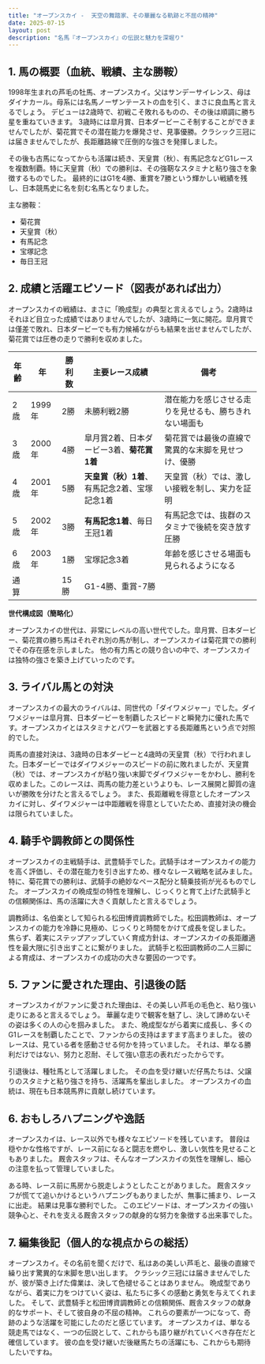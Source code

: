 ```yaml
---
title: "オープンスカイ -  天空の舞踏家、その華麗なる軌跡と不屈の精神"
date: 2025-07-15
layout: post
description: "名馬『オープンスカイ』の伝説と魅力を深堀り"
---
```


## 1. 馬の概要（血統、戦績、主な勝鞍）

1998年生まれの芦毛の牡馬、オープンスカイ。父はサンデーサイレンス、母はダイナカール。母系には名馬ノーザンテーストの血を引く、まさに良血馬と言えるでしょう。  デビューは2歳時で、初戦こそ敗れるものの、その後は順調に勝ち星を重ねていきます。  3歳時には皐月賞、日本ダービーこそ制することができませんでしたが、菊花賞でその潜在能力を爆発させ、見事優勝。クラシック三冠には届きませんでしたが、長距離路線で圧倒的な強さを発揮しました。

その後も古馬になってからも活躍は続き、天皇賞（秋）、有馬記念などG1レースを複数制覇。特に天皇賞（秋）での勝利は、その強靭なスタミナと粘り強さを象徴するものでした。  最終的にはG1を4勝、重賞を7勝という輝かしい戦績を残し、日本競馬史に名を刻む名馬となりました。

主な勝鞍：

* 菊花賞
* 天皇賞（秋）
* 有馬記念
* 宝塚記念
* 毎日王冠


## 2. 成績と活躍エピソード（図表があれば出力）

オープンスカイの戦績は、まさに「晩成型」の典型と言えるでしょう。2歳時はそれほど目立った成績ではありませんでしたが、3歳時に一気に開花。皐月賞では僅差で敗れ、日本ダービーでも有力候補ながらも結果を出せませんでしたが、菊花賞では圧巻の走りで勝利を収めました。

| 年齢 | 年 | 勝利数 | 主要レース成績 | 備考 |
|---|---|---|---|---|
| 2歳 | 1999年 | 2勝 |  未勝利戦2勝 |  潜在能力を感じさせる走りを見せるも、勝ちきれない場面も |
| 3歳 | 2000年 | 4勝 | 皐月賞2着、日本ダービー3着、**菊花賞1着** | 菊花賞では最後の直線で驚異的な末脚を見せつけ、優勝 |
| 4歳 | 2001年 | 5勝 | **天皇賞（秋）1着**、有馬記念2着、宝塚記念1着 | 天皇賞（秋）では、激しい接戦を制し、実力を証明 |
| 5歳 | 2002年 | 3勝 | **有馬記念1着**、毎日王冠1着 | 有馬記念では、抜群のスタミナで後続を突き放す圧勝 |
| 6歳 | 2003年 | 1勝 |  宝塚記念3着 |  年齢を感じさせる場面も見られるようになる |
| 通算 |  | 15勝 | G1-4勝、重賞-7勝 |  |


**世代構成図（簡略化）**

オープンスカイの世代は、非常にレベルの高い世代でした。皐月賞、日本ダービー、菊花賞の勝ち馬はそれぞれ別の馬が制し、オープンスカイは菊花賞での勝利でその存在感を示しました。  他の有力馬との競り合いの中で、オープンスカイは独特の強さを築き上げていったのです。


## 3. ライバル馬との対決

オープンスカイの最大のライバルは、同世代の「ダイワメジャー」でした。ダイワメジャーは皐月賞、日本ダービーを制覇したスピードと瞬発力に優れた馬です。オープンスカイとはスタミナとパワーを武器とする長距離馬という点で対照的でした。

両馬の直接対決は、3歳時の日本ダービーと4歳時の天皇賞（秋）で行われました。日本ダービーではダイワメジャーのスピードの前に敗れましたが、天皇賞（秋）では、オープンスカイが粘り強い末脚でダイワメジャーをかわし、勝利を収めました。このレースは、両馬の能力差というよりも、レース展開と脚質の違いが勝敗を分けたと言えるでしょう。  また、長距離戦を得意としたオープンスカイに対し、ダイワメジャーは中距離戦を得意としていたため、直接対決の機会は限られていました。


## 4. 騎手や調教師との関係性

オープンスカイの主戦騎手は、武豊騎手でした。武騎手はオープンスカイの能力を高く評価し、その潜在能力を引き出すため、様々なレース戦略を試みました。  特に、菊花賞での勝利は、武騎手の絶妙なペース配分と騎乗技術が光るものでした。  オープンスカイの晩成型の特性を理解し、じっくりと育て上げた武騎手との信頼関係は、馬の活躍に大きく貢献したと言えるでしょう。

調教師は、名伯楽として知られる松田博資調教師でした。松田調教師は、オープンスカイの能力を冷静に見極め、じっくりと時間をかけて成長を促しました。  焦らず、着実にステップアップしていく育成方針は、オープンスカイの長距離適性を最大限に引き出すことに繋がりました。  武騎手と松田調教師の二人三脚による育成は、オープンスカイの成功の大きな要因の一つです。


## 5. ファンに愛された理由、引退後の話

オープンスカイがファンに愛された理由は、その美しい芦毛の毛色と、粘り強い走りにあると言えるでしょう。  華麗な走りで観客を魅了し、決して諦めないその姿は多くの人の心を掴みました。  また、晩成型ながら着実に成長し、多くのG1レースを制覇したことで、ファンからの支持はますます高まりました。  彼のレースは、見ている者を感動させる何かを持っていました。  それは、単なる勝利だけではない、努力と忍耐、そして強い意志の表れだったからです。

引退後は、種牡馬として活躍しました。  その血を受け継いだ仔馬たちは、父譲りのスタミナと粘り強さを持ち、活躍馬を輩出しました。  オープンスカイの血統は、現在も日本競馬界に貢献し続けています。


## 6. おもしろハプニングや逸話

オープンスカイは、レース以外でも様々なエピソードを残しています。  普段は穏やかな性格ですが、レース前になると闘志を燃やし、激しい気性を見せることもありました。  厩舎スタッフは、そんなオープンスカイの気性を理解し、細心の注意を払って管理していました。

ある時、レース前に馬房から脱走しようとしたことがありました。  厩舎スタッフが慌てて追いかけるというハプニングもありましたが、無事に捕まり、レースに出走。  結果は見事な勝利でした。  このエピソードは、オープンスカイの強い競争心と、それを支える厩舎スタッフの献身的な努力を象徴する出来事でした。


## 7. 編集後記（個人的な視点からの総括）

オープンスカイ。その名前を聞くだけで、私はあの美しい芦毛と、最後の直線で繰り出す驚異的な末脚を思い出します。  クラシック三冠には届きませんでしたが、彼が築き上げた偉業は、決して色褪せることはありません。  晩成型でありながら、着実に力をつけていく姿は、私たちに多くの感動と勇気を与えてくれました。  そして、武豊騎手と松田博資調教師との信頼関係、厩舎スタッフの献身的なサポート、そして彼自身の不屈の精神。  これらの要素が一つになって、奇跡のような活躍を可能にしたのだと感じています。  オープンスカイは、単なる競走馬ではなく、一つの伝説として、これからも語り継がれていくべき存在だと確信しています。  彼の血を受け継いだ後継馬たちの活躍にも、これからも期待したいですね。

